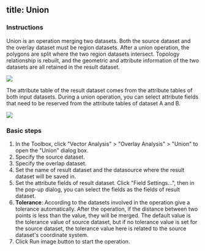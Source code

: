 title: Union
---

### Instructions  

Union is an operation merging two datasets. Both the source dataset and the overlay dataset must be region datasets. 
After a union operation, the polygons are split where the two region datasets intersect. Topology relationship is rebuilt, and the geometric and attribute information of the two datasets are all retained in the result dataset.
  
![](img/unionbuttonoperation.png)  
  
The attribute table of the result dataset comes from the attribute tables of both input datasets. During a union operation, you can select attribute fields that need to be reserved from the attribute tables of dataset A and B. 
  
![](img/unionbuttonproperty.png) 

### Basic steps   
  
1. In the Toolbox, click "Vector Analysis" > "Overlay Analysis" > "Union" to open the "Union" dialog box.
2. Specify the source dataset. 
3. Specify the overlap dataset.
4. Set the name of result dataset and the datasource where the result dataset will be saved in.
5. Set the attribute fields of result dataset. Click "Field Settings...", then in the pop-up dialog, you can select the fields as the fields of result dataset.
6. **Tolerance**: According to the datasets involved in the operation give a tolerance automatically. After the operation, if the distance between two points is less than the value, they will be merged. The default value is the tolerance value of source dataset, but if no tolerance value is set for the source dataset, the tolerance value here is related to the source dataset's coordinate system.
7. Click Run image button to start the operation.